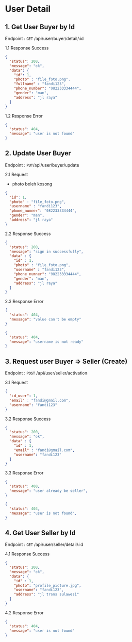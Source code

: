# User Detail

## 1. Get User Buyer by Id

Endpoint : `GET` /api/user/buyer/detail/:id

1.1 Response Success
```json
{
  "status": 200,
  "message": "ok",
  "data": {
    "id": 1,
    "photo" : "file_foto.png",
    "fullname" : "fandi123",
    "phone_number": "082233334444",
    "gender": "man",
    "address": "jl raya"
  }
}
```

1.2 Response Error
```json
{
  "status": 404,
  "message": "user is not found"
}
```


## 2. Update User Buyer

Endpoint : `PUT`/api/user/buyer/update

2.1 Request

- photo boleh kosong
````json
{
  "id": 1,
  "photo" : "file_foto.png",
  "username" : "fandi123",
  "phone_numner": "082233334444",
  "gender": "man",
  "address": "jl raya"
}
````

2.2 Response Success
```json
{
  "status": 200,
  "message": "sign in successfully",
  "data" : {
    "id" : 1,
    "photo" : "file_foto.png",
    "username" : "fandi123",
    "phone_numner": "082233334444",
    "gender": "man",
    "address": "jl raya"
  } 
}
```

2.3 Response Error
```json
{
  "status": 404,
  "message": "value can't be empty"
}

{
  "status": 404,
  "message": "username is not ready"
}
```

## 3. Request user Buyer => Seller (Create)

Endpoint : `POST` /api/user/seller/activation

3.1 Request 
```json
{
  "id_user": 1,
  "email" : "fandi@gmail.com",
  "username": "fandi123"
}
```

3.2 Response Success
```json
{
  "status": 200,
  "message": "ok",
  "data" : {
    "id" : 1,
    "email" : "fandi@gmail.com",
    "username": "fandi123"
  } 
}
```

3.3 Response Error
```json
{
  "status": 400,
  "message": "user already be seller",
}

{
  "status": 404,
  "message": "user is not found",
}
```

## 4. Get User Seller by Id

Endpoint : `GET` /api/user/seller/detail/:id

4.1 Response Success
```json
{
  "status": 200,
  "message": "ok",
  "data": {
    "id" : 1,
    "photo": "profile_picture.jpg",
    "username": "fandi123",
    "address": "jl trans sulawesi"
  }
}
```

4.2 Response Error
```json
{
  "status": 404,
  "message": "user is not found"
}
```
